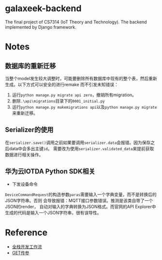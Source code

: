 # galaxeek-backend
 The final project of CS7314 (IoT Theory and Technology). The backend implemented by Django framework.

# Notes
## 数据库的重新迁移
当整个model发生较大调整时，可能要删除所有数据库中现有的整个表，然后重新生成。以下方式可以安全的进行remake
而不引发未知错误：
1. 运行`python manage.py migrate api zero`，撤销所有migration。
2. 删除`.\api\migrations`目录下的`0001_initial.py`
3. 运行`python manage.py makemigrations api`以及`python manage.py migrate`来重新迁移。

## Serializer的使用
在`serializer.save()`调用之前如果要调用`serializer.data`会报错。因为保存之后data中会多出主键`id`。
需要改为使用`serializer.validated_data`来提前获取数据进行相关操作。

## 华为云IOTDA Python SDK相关
- 下发设备命令

`DeviceCommandRequest`的构造参数`paras`需要输入一个字典变量，而不是转换后的JSON字符串。否则
会导致报错：MQTT接口参数错误。推测是该类自带了一个JSON的render，
自动对输入的字典转换为JSON格式。而官网的API Explorer中生成的代码是输入一个JSON字符串，很有误导性。


# Reference
- [全栈开发工作流](https://zhuanlan.zhihu.com/p/363822302)
- [GET传参](https://www.cnblogs.com/iamjqy/p/7423131.html)
